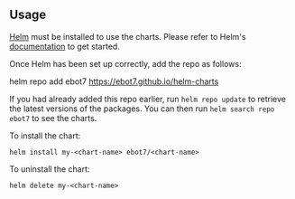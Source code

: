 ## Usage

[Helm](https://helm.sh) must be installed to use the charts.  Please refer to
Helm's [documentation](https://helm.sh/docs) to get started.

Once Helm has been set up correctly, add the repo as follows:

  helm repo add ebot7 https://ebot7.github.io/helm-charts

If you had already added this repo earlier, run `helm repo update` to retrieve
the latest versions of the packages.  You can then run `helm search repo
ebot7` to see the charts.

To install the <chart-name> chart:

    helm install my-<chart-name> ebot7/<chart-name>

To uninstall the chart:

    helm delete my-<chart-name>
